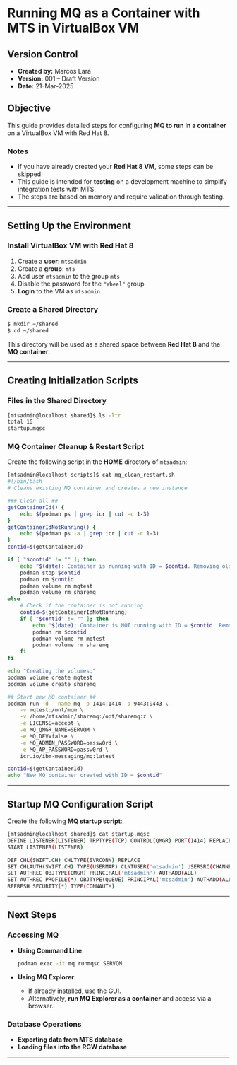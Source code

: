 # Running MQ as a Container with MTS in VirtualBox VM

## Version Control
- **Created by:** Marcos Lara  
- **Version:** 001 – Draft Version  
- **Date:** 21-Mar-2025  

## Objective
This guide provides detailed steps for configuring **MQ to run in a container** on a VirtualBox VM with Red Hat 8.

### **Notes**
- If you have already created your **Red Hat 8 VM**, some steps can be skipped.
- This guide is intended for **testing** on a development machine to simplify integration tests with MTS.
- The steps are based on memory and require validation through testing.

---

## **Setting Up the Environment**
### **Install VirtualBox VM with Red Hat 8**
1. Create a **user**: `mtsadmin`
2. Create a **group**: `mts`
3. Add user `mtsadmin` to the group `mts`
4. Disable the password for the `"Wheel"` group
5. **Login** to the VM as `mtsadmin`

### **Create a Shared Directory**
```bash
$ mkdir ~/shared
$ cd ~/shared
```
This directory will be used as a shared space between **Red Hat 8** and the **MQ container**.

---

## **Creating Initialization Scripts**
### **Files in the Shared Directory**
```bash
[mtsadmin@localhost shared]$ ls -ltr
total 16
startup.mqsc
```

### **MQ Container Cleanup & Restart Script**
Create the following script in the **HOME** directory of `mtsadmin`:
```bash
[mtsadmin@localhost scripts]$ cat mq_clean_restart.sh
#!/bin/bash
# Cleans existing MQ container and creates a new instance

### Clean all ##
getContainerId() {
    echo $(podman ps | grep icr | cut -c 1-3)
}
getContainerIdNotRunning() {
    echo $(podman ps -a | grep icr | cut -c 1-3)
}
contid=$(getContainerId)

if [ "$contid" != "" ]; then
    echo "$(date): Container is running with ID = $contid. Removing old MQ installation..."
    podman stop $contid
    podman rm $contid
    podman volume rm mqtest
    podman volume rm sharemq
else
    # Check if the container is not running
    contid=$(getContainerIdNotRunning)
    if [ "$contid" != "" ]; then
        echo "$(date): Container is NOT running with ID = $contid. Removing old MQ installation..."
        podman rm $contid
        podman volume rm mqtest
        podman volume rm sharemq
    fi
fi

echo "Creating the volumes:"
podman volume create mqtest
podman volume create sharemq

## Start new MQ container ##
podman run -d --name mq -p 1414:1414 -p 9443:9443 \
    -v mqtest:/mnt/mqm \
    -v /home/mtsadmin/sharemq:/opt/sharemq:z \
    -e LICENSE=accept \
    -e MQ_QMGR_NAME=SERVQM \
    -e MQ_DEV=false \
    -e MQ_ADMIN_PASSWORD=passw0rd \
    -e MQ_AP_PASSWORD=passw0rd \
    icr.io/ibm-messaging/mq:latest

contid=$(getContainerId)
echo "New MQ container created with ID = $contid"
```

---

## **Startup MQ Configuration Script**
Create the following **MQ startup script**:
```bash
[mtsadmin@localhost shared]$ cat startup.mqsc
DEFINE LISTENER(LISTENER) TRPTYPE(TCP) CONTROL(QMGR) PORT(1414) REPLACE
START LISTENER(LISTENER)

DEF CHL(SWIFT.CH) CHLTYPE(SVRCONN) REPLACE
SET CHLAUTH(SWIFT.CH) TYPE(USERMAP) CLNTUSER('mtsadmin') USERSRC(CHANNEL) DESCR('Allow mtsadmin user to connect') ACTION(REPLACE)
SET AUTHREC OBJTYPE(QMGR) PRINCIPAL('mtsadmin') AUTHADD(ALL)
SET AUTHREC PROFILE(*) OBJTYPE(QUEUE) PRINCIPAL('mtsadmin') AUTHADD(ALL)
REFRESH SECURITY(*) TYPE(CONNAUTH)
```

---

## **Next Steps**
### **Accessing MQ**
- **Using Command Line**:
  ```bash
  podman exec -it mq runmqsc SERVQM
  ```

- **Using MQ Explorer**:
  - If already installed, use the GUI.
  - Alternatively, **run MQ Explorer as a container** and access via a browser.

### **Database Operations**
- **Exporting data from MTS database**
- **Loading files into the RGW database**

---

